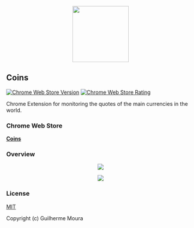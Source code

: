 <p align="center">
  <img
    style="object: contain; height: 150px"
    src="https://raw.githubusercontent.com/glhrmoura/coins/main/docs/logo.png"
  />
</p>

## Coins

[![Chrome Web Store Version](https://img.shields.io/chrome-web-store/v/meebfpmdedodccopjbkcihiecpmiljml.svg?style=for-the-badge)](https://chrome.google.com/webstore/detail/coins/meebfpmdedodccopjbkcihiecpmiljml)
[![Chrome Web Store Rating](https://img.shields.io/chrome-web-store/stars/meebfpmdedodccopjbkcihiecpmiljml.svg?color=%23D7B02C&style=for-the-badge)](https://chrome.google.com/webstore/detail/coins/meebfpmdedodccopjbkcihiecpmiljml)

Chrome Extension for monitoring the quotes of the main currencies in the world.

### Chrome Web Store

[**Coins**](https://chrome.google.com/webstore/detail/coins/meebfpmdedodccopjbkcihiecpmiljml)

### Overview

<p align="center">
  <img
    style="object: contain; width: '100%'"
    src="https://raw.githubusercontent.com/glhrmoura/coins/main/docs/screenshot_badge.png"
  />
</p>

<p align="center">
  <img
    style="object: contain; width: '100%'"
    src="https://raw.githubusercontent.com/glhrmoura/coins/main/docs/screenshot_popup.png"
  />
</p>

### License

[MIT](https://github.com/glhrmoura/coins/blob/main/LICENSE)

Copyright (c) Guilherme Moura
